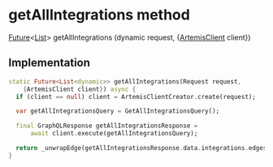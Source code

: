 


# getAllIntegrations method








[Future](https://api.dart.dev/stable/2.12.3/dart-async/Future-class.html)&lt;[List](https://api.dart.dev/stable/2.12.3/dart-core/List-class.html)> getAllIntegrations
(dynamic request, {[ArtemisClient](https://pub.dev/documentation/artemis/6.18.4/client/ArtemisClient-class.html) client})








## Implementation

```dart
static Future<List<dynamic>> getAllIntegrations(Request request,
    {ArtemisClient client}) async {
  if (client == null) client = ArtemisClientCreator.create(request);

  var getAllIntegrationsQuery = GetAllIntegrationsQuery();

  final GraphQLResponse getAllIntegrationsResponse =
      await client.execute(getAllIntegrationsQuery);

  return _unwrapEdge(getAllIntegrationsResponse.data.integrations.edges);
}
```







